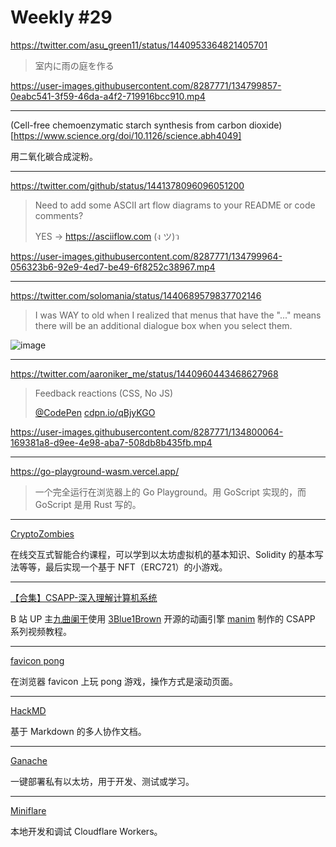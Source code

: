 # Weekly #29

https://twitter.com/asu_green11/status/1440953364821405701

> 室内に雨の庭を作る

https://user-images.githubusercontent.com/8287771/134799857-0eabc541-3f59-46da-a4f2-719916bcc910.mp4

---

(Cell-free chemoenzymatic starch synthesis from carbon dioxide)[https://www.science.org/doi/10.1126/science.abh4049]

用二氧化碳合成淀粉。

---

https://twitter.com/github/status/1441378096096051200

> Need to add some ASCII art flow diagrams to your README or code comments?
>
> YES → https://asciiflow.com (ง ツ)ว

https://user-images.githubusercontent.com/8287771/134799964-056323b6-92e9-4ed7-be49-6f8252c38967.mp4

---

https://twitter.com/solomania/status/1440689579837702146

> I was WAY to old when I realized that menus that have the "..." means there will be an additional dialogue box when you select them.

![image](https://user-images.githubusercontent.com/8287771/134800005-5a886e78-454c-47eb-8312-b7a43912f89e.png)

---

https://twitter.com/aaroniker_me/status/1440960443468627968

> Feedback reactions (CSS, No JS)
>
> [@CodePen](https://twitter.com/CodePen) [cdpn.io/qBjyKGO](https://cdpn.io/qBjyKGO)

https://user-images.githubusercontent.com/8287771/134800064-169381a8-d9ee-4e98-aba7-508db8b435fb.mp4

---

https://go-playground-wasm.vercel.app/

> 一个完全运行在浏览器上的 Go Playground。用 GoScript 实现的，而 GoScript 是用 Rust 写的。

---

[CryptoZombies](https://cryptozombies.io/en/solidity)

在线交互式智能合约课程，可以学到以太坊虚拟机的基本知识、Solidity 的基本写法等等，最后实现一个基于 NFT（ERC721）的小游戏。

---

[【合集】CSAPP-深入理解计算机系统](https://www.bilibili.com/video/BV1cD4y1D7uR)

B 站 UP 主[九曲阑干](https://space.bilibili.com/354767108)使用 [3Blue1Brown](https://www.3blue1brown.com/) 开源的动画引擎 [manim](https://github.com/ManimCommunity/manim) 制作的 CSAPP 系列视频教程。

---

[favicon pong](https://favicon-pong.glitch.me/)

在浏览器 favicon 上玩 pong 游戏，操作方式是滚动页面。

---

[HackMD](https://hackmd.io/)

基于 Markdown 的多人协作文档。

---

[Ganache](https://www.trufflesuite.com/ganache)

一键部署私有以太坊，用于开发、测试或学习。

---

[Miniflare](https://github.com/cloudflare/miniflare)

本地开发和调试 Cloudflare Workers。
